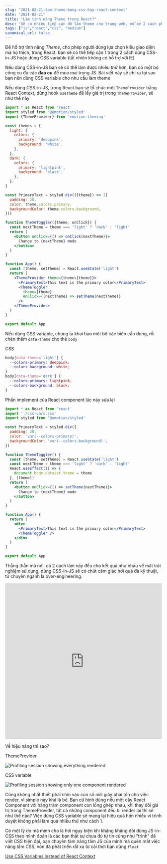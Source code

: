 ```yaml
---
slug: "2021-02-21-lam-theme-bang-css-hay-react-context"
date: "2021-02-21"
title: "Làm tính năng Theme trong React?"
desc: "Sẽ có nhiều tiếp cận để làm theme cho trang web, mổ xẻ 2 cách phổ biến hiện nay trong React, chọn cách nào cho nó đơn giản nhưng mang lại hiệu quả cao"
tags: ["js","react","css", "medium"]
canonical_url: false
---
```


Để hỗ trợ tính năng *Theme*, cho phép người dùng lựa chọn kiểu giao diện mà họ thích, trong React, bạn sẽ có thể tiếp cận 1 trong 2 cách dùng CSS-in-JS hoặc dùng CSS variable (tất nhiên không có hỗ trợ với IE)

Nếu dùng CSS-in-JS bạn sẽ có thể làm được nhiều *thứ* hơn, bạn có một bộ công cụ đủ các **đạo cụ** để mua mai trong JS. Bài viết này sẽ chỉ ra tại sao bạn nên dùng CSS variable cho nhu cầu làm theme

Nếu dùng CSS-in-JS, trong React bạn sẽ tổ chức một `ThemeProvider` bằng React Context, dùng hook `useTheme`  để lấy giá trị trong `ThemeProvider`, sẽ như thế này

```jsx
import * as React from 'react'
import styled from '@emotion/styled'
import {ThemeProvider} from 'emotion-theming'

const themes = {
  light: {
    colors: {
      primary: 'deeppink',
      background: 'white',
    },
  },
  dark: {
    colors: {
      primary: 'lightpink',
      background: 'black',
    },
  },
}

const PrimaryText = styled.div(({theme}) => ({
  padding: 20,
  color: theme.colors.primary,
  backgroundColor: theme.colors.background,
}))

function ThemeToggler({theme, onClick}) {
  const nextTheme = theme === 'light' ? 'dark' : 'light'
  return (
    <button onClick={() => onClick(nextTheme)}>
      Change to {nextTheme} mode
    </button>
  )
}

function App() {
  const [theme, setTheme] = React.useState('light')
  return (
    <ThemeProvider theme={themes[theme]}>
      <PrimaryText>This text is the primary color</PrimaryText>
      <ThemeToggler
        theme={theme}
        onClick={(nextTheme) => setTheme(nextTheme)}
      />
    </ThemeProvider>
  )
}

export default App
```

Nếu dùng CSS variable, chúng ta khai bao một bộ các biến cần dùng, rồi chèn thêm `data-theme` cho thẻ `body`

CSS

```css
body[data-theme='light'] {
  --colors-primary: deeppink;
  --colors-background: white;
}
body[data-theme='dark'] {
  --colors-primary: lightpink;
  --colors-background: black;
}
```

Phần implement của React component lúc này sửa lại

```jsx
import * as React from 'react'
import './css-vars.css'
import styled from '@emotion/styled'

const PrimaryText = styled.div({
  padding: 20,
  color: 'var(--colors-primary)',
  backgroundColor: 'var(--colors-background)',
})

function ThemeToggler() {
  const [theme, setTheme] = React.useState('light')
  const nextTheme = theme === 'light' ? 'dark' : 'light'
  React.useEffect(() => {
    document.body.dataset.theme = theme
  }, [theme])
  return (
    <button onClick={() => setTheme(nextTheme)}>
      Change to {nextTheme} mode
    </button>
  )
}

function App() {
  return (
    <div>
      <PrimaryText>This text is the primary color</PrimaryText>
      <ThemeToggler />
    </div>
  )
}

export default App
```

Thẳng thắn mà nói, cả 2 cách làm này đều cho kết quả như nhau về mặt trãi nghiệm sử dụng, dùng CSS-in-JS sẽ có chút cảm giác hơi quá đà kỹ thuật, từ chuyên ngành là over-engineering.

<iframe src="https://codesandbox.io/embed/css-variables-vs-themeprovider-df90h?fontsize=14&hidenavigation=1&theme=dark"
     style="width:100%; height:500px; border:0; border-radius: 4px; overflow:hidden;"
     title="CSS Variables vs ThemeProvider"
     allow="accelerometer; ambient-light-sensor; camera; encrypted-media; geolocation; gyroscope; hid; microphone; midi; payment; usb; vr; xr-spatial-tracking"
     sandbox="allow-forms allow-modals allow-popups allow-presentation allow-same-origin allow-scripts"
   ></iframe>

Về hiệu năng thì sao?

ThemeProvider

![Profiling session showing everything rendered](https://d33wubrfki0l68.cloudfront.net/b903d3908c2f09f6139573d3da3ce48d0e831885/2cc29/static/e25d5f73f3fffe0fed8586eea95892df/e7448/theme-provider.png)

CSS variable

![Profiling session showing only one component rendered](https://d33wubrfki0l68.cloudfront.net/e737a004afce33b75c4c0b07e42c58a3ff1aaeec/21d3b/static/47d22cd6f96a31f50329ff658f18af39/e7448/css-vars.png)

Cũng không nhất thiết phải nhìn vào con số mili giây phải tốn cho việc render, vì simple này khá là bé. Bạn cứ hình dùng nếu một cây React Component với hàng trăm component con lồng ghép nhau, khi thay đổi giá trị trong ThemeProvider, tất cả những component đều bị render lại thì sẽ như thế nào? Việc dùng CSS variable sẽ mang lại hiệu quả hơn nhiều vì trình duyệt không phải làm quá nhiều thứ như cách 1.

Có một lý do mà mình cho là hơi ngụy biện khi khăng khăng đòi dùng JS-in-CSS theo mình đoán là các bạn thật sự chưa đủ tự tin cũng như "trình" để viết CSS hiện đại, bạn chuyên tâm nâng tầm JS của mình mà quên mất việc nâng tầm CSS, vón đã phát triển rất xa từ cái thời bạn dùng `float`

[Use CSS Variables instead of React Context](https://epicreact.dev/css-variables/)
